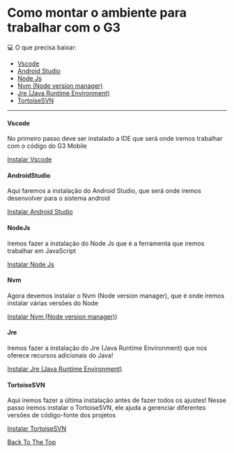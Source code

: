 # Como montar o ambiente para trabalhar com o G3  

💻 O que precisa baixar:

- [Vscode](#Vscode)
- [Android Studio](#AndroidStudio)
- [Node Js](#NodeJs)
- [Nvm (Node version manager)](#Nvm)
- [Jre (Java Runtime Environment)](#Jre)
- [TortoiseSVN](#TortoiseSVN)

---

#### Vscode

<p> 
  No primeiro passo deve ser instalado a IDE que será onde iremos trabalhar com o código do G3 Mobile 

[Instalar Vscode](https://code.visualstudio.com/download)
</p>
</h2>


#### AndroidStudio

<p> 
  Aqui faremos a instalação do Android Studio, que será onde iremos desenvolver para o sistema android

[Instalar Android Studio](https://developer.android.com/studio?gad_source=1&gclid=CjwKCAiA6t-6BhA3EiwAltRFGBitVD-9GKInUthrAfTrCg7iEtBKwZMBIw_aOOl36mrJbC-0T4lW0hoC_8IQAvD_BwE&gclsrc=aw.ds&hl=pt-br)
</p>
</h2>

#### NodeJs

<p> 
  Iremos fazer a instalação do Node Js que é a ferramenta que iremos trabalhar em JavaScript 

[Instalar Node Js](https://nodejs.org/pt)
</p>
</h2>

#### Nvm 

<p> 
 Agora devemos instalar o Nvm (Node version manager), que é onde iremos instalar várias versões do Node

[Instalar Nvm (Node version manager)](https://github.com/nvm-sh/nvm))
</p>
</h2>

#### Jre

<p> 
Iremos fazer a instalação do Jre (Java Runtime Environment) que nos oferece recursos adicionais do Java! 

[Instalar Jre (Java Runtime Environment)](https://www.java.com/pt-BR/download/manual.jsp)
</p>
</h2>


#### TortoiseSVN

<p> 
Aqui iremos fazer a última instalação antes de fazer todos os ajustes! Nesse passo iremos instalar o TortoiseSVN, ele ajuda a gerenciar diferentes versões de código-fonte dos projetos

[Instalar  TortoiseSVN](https://tortoisesvn.net/downloads.html)
</p>
</h2>

[Back To The Top](#Como-montar-o-ambiente-para-trabalhar-com-o-G3)  

